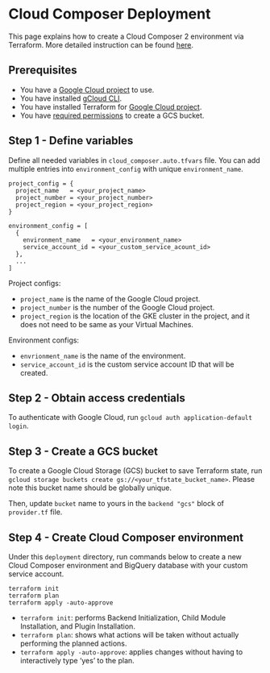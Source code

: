 # Cloud Composer Deployment

This page explains how to create a Cloud Composer 2 environment via Terraform. More detailed instruction can be found [here](https://cloud.google.com/composer/docs/composer-2/terraform-create-environments).

## Prerequisites
* You have a [Google Cloud project](https://cloud.google.com/resource-manager/docs/creating-managing-projects) to use.
* You have installed [gCloud CLI](https://cloud.google.com/sdk/docs/install).
* You have installed Terraform for [Google Cloud project](https://developer.hashicorp.com/terraform/tutorials/gcp-get-started/install-cli?in=terraform%2Fgcp-get-started).
* You have [required permissions](https://cloud.google.com/storage/docs/creating-buckets#permissions-console) to create a GCS bucket.

## Step 1 - Define variables

Define all needed variables in `cloud_composer.auto.tfvars` file. You can add multiple entries into `environment_config` with unique `environment_name`.

```
project_config = {
  project_name   = <your_project_name>
  project_number = <your_project_number>
  project_region = <your_project_region>
}

environment_config = [
  {
    environment_name   = <your_environment_name>
    service_account_id = <your_custom_service_acount_id>
  },
  ...
]
```

Project configs:
* `project_name` is the name of the Google Cloud project.
* `project_number` is the number of the Google Cloud project.
* `project_region` is the location of the GKE cluster in the project, and it does not need to be same as your Virtual Machines.

Environment configs:
* `envrionment_name` is the name of the environment.
* `service_account_id` is the custom service account ID that will be created.

## Step 2 - Obtain access credentials

To authenticate with Google Cloud, run `gcloud auth application-default login`.

## Step 3 - Create a GCS bucket

To create a Google Cloud Storage (GCS) bucket to save Terraform state, run `gcloud storage buckets create gs://<your_tfstate_bucket_name>`. Please note this bucket name should be globally unique.

Then, update `bucket` name to yours in the `backend "gcs"` block of `provider.tf` file.

## Step 4 - Create Cloud Composer environment

Under this `deployment` directory, run commands below to create a new Cloud Composer environment and BigQuery database with your custom service account.

```
terraform init
terraform plan
terraform apply -auto-approve
```

* `terraform init`: performs Backend Initialization, Child Module Installation, and Plugin Installation.
* `terraform plan`: shows what actions will be taken without actually performing the planned actions.
* `terraform apply -auto-approve`: applies changes without having to interactively type ‘yes’ to the plan.
